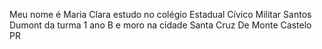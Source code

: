 Meu nome é Maria Clara estudo no colégio Estadual Cívico Militar Santos Dumont da turma 1 ano B e moro na cidade Santa Cruz De Monte Castelo PR 
